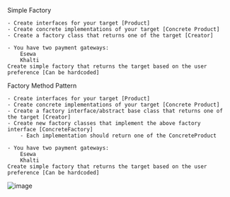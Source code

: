 Simple Factory

	- Create interfaces for your target [Product]
	- Create concrete implementations of your target [Concrete Product]
	- Create a factory class that returns one of the target [Creator]

	- You have two payment gateways:
		Esewa
		Khalti
	Create simple factory that returns the target based on the user preference [Can be hardcoded]

Factory Method Pattern

	- Create interfaces for your target [Product]
	- Create concrete implementations of your target [Concrete Product]
	- Create a factory interface/abstract base class that returns one of the target [Creator]
	- Create new factory classes that implement the above factory interface [ConcreteFactory]
		- Each implementation should return one of the ConcreteProduct

	- You have two payment gateways:
		Esewa
		Khalti
	Create simple factory that returns the target based on the user preference [Can be hardcoded]

 ![image](https://github.com/user-attachments/assets/db6dd4fd-c5fd-483a-b6e1-0259e4735eff)
